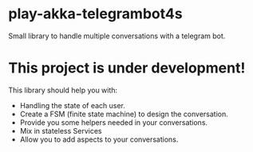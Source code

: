 # play-akka-telegrambot4s
Small library to handle multiple conversations with a telegram bot.

# This project is under development!

This library should help you with:

* Handling the state of each user.
* Create a FSM (finite state machine) to design the conversation.
* Provide you some helpers needed in your conversations.
* Mix in stateless Services
* Allow you to add aspects to your conversations.


